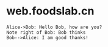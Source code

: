 # web.foodslab.cn

```sequence
Alice->Bob: Hello Bob, how are you?
Note right of Bob: Bob thinks
Bob-->Alice: I am good thanks!
```
